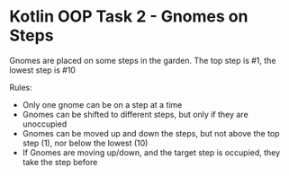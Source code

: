 # Kotlin OOP Task 2 - Gnomes on Steps

Gnomes are placed on some steps in the garden. The top step is #1, the lowest step is #10

Rules:
- Only one gnome can be on a step at a time
- Gnomes can be shifted to different steps, but only if they are unoccupied
- Gnomes can be moved up and down the steps, but not above the top step (1), nor below the lowest (10)
- If Gnomes are moving up/down, and the target step is occupied, they take the step before
